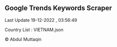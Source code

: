 

## Google Trends Keywords Scraper 
 
Last Update 19-12-2022 , 03:56:49

Country List :
VIETNAM.json



© Abdul Muttaqin 
